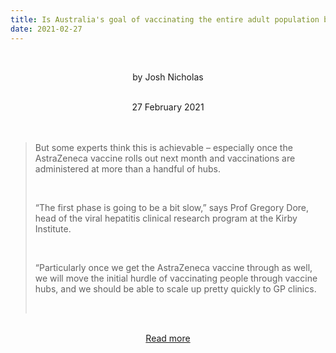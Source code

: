 ```yaml
---
title: Is Australia's goal of vaccinating the entire adult population by October achievable?
date: 2021-02-27
---
```


<br><center>by Josh Nicholas</center><br>

<center>27 February 2021</center><br><br>

<blockquote><p>But some experts think this is achievable – especially once the AstraZeneca vaccine rolls out next month and vaccinations are administered at more than a handful of hubs.</p><br>

<p>“The first phase is going to be a bit slow,” says Prof Gregory Dore, head of the viral hepatitis clinical research program at the Kirby Institute.</p><br>

<p>“Particularly once we get the AstraZeneca vaccine through as well, we will move the initial hurdle of vaccinating people through vaccine hubs, and we should be able to scale up pretty quickly to GP clinics.</p><br>

</blockquote><br>

<center><a href="https://www.theguardian.com/news/datablog/2021/feb/28/is-australias-goal-of-vaccinating-the-entire-adult-population-by-october-achievable">Read more</a></center>